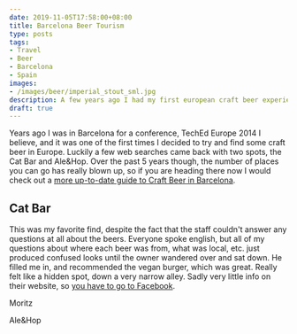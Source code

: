 ```yaml
---
date: 2019-11-05T17:58:00+08:00
title: Barcelona Beer Tourism
type: posts
tags:
- Travel
- Beer
- Barcelona
- Spain
images:
- /images/beer/imperial_stout_sml.jpg
description: A few years ago I had my first european craft beer experience, at a cool little craft beer place in Barcelona
draft: true
---
```

Years ago I was in Barcelona for a conference, TechEd Europe 2014 I believe, and it was one of the first times I decided to try and find some craft beer in Europe. Luckily a few web searches came back with two spots, the Cat Bar and Ale&Hop. Over the past 5 years though, the number of places you can go has really blown up, so if you are heading there now I would check out a [more up-to-date guide to Craft Beer in Barcelona](https://www.barcelonafoodexperience.com/blog/best-craft-beer-barcelona).


## Cat Bar

This was my favorite find, despite the fact that the staff couldn't answer any questions at all about the beers. Everyone spoke english, but all of my questions about where each beer was from, what was local, etc. just produced confused looks until the owner wandered over and sat down. He filled me in, and recommended the vegan burger, which was great. Really felt like a hidden spot, down a very narrow alley. Sadly very little info on their website, so [you have to go to Facebook](https://www.facebook.com/CatBarCAT).

Moritz

Ale&Hop
